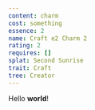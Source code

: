 ```yaml
---
content: charm
cost: something
essence: 2
name: Craft e2 Charm 2
rating: 2
requires: []
splat: Second Sunrise
trait: Craft
tree: Creator
---
```


Hello **world**!
